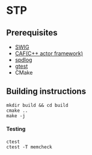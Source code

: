 # STP

## Prerequisites

* [SWIG](https://github.com/swig/swig)
* [CAF(C++ actor framework)](https://github.com/actor-framework/actor-framework)
* [spdlog](https://github.com/gabime/spdlog)
* [gtest](https://github.com/google/googletest)
* CMake
  
## Building instructions 

```shell
mkdir build && cd build
cmake ..
make -j
```
#### Testing
```shell
ctest
ctest -T memcheck